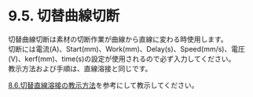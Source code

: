 # 9.5. 切替曲線切断

切替曲線切断は素材の切断作業が曲線から直線に変わる時使用します。\
切断には電流(A)、Start(mm)、Work(mm)、Delay(s)、Speed(mm/s)、電圧(V)、kerf(mm)、time(s)の設定が使用されるので必ず入力してください。\
教示方法および手順は、直線溶接と同じです。

[8.6.切替直線溶接の教示方法](../chapter8/8.6.-qie-ti-qu-xian-rong-jie.md)を参考にして教示してください。

